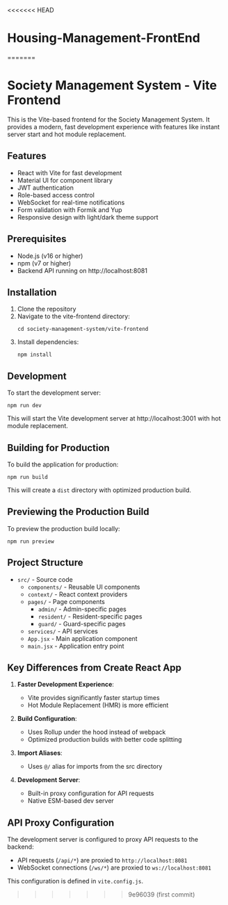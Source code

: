 <<<<<<< HEAD
# Housing-Management-FrontEnd
=======
# Society Management System - Vite Frontend

This is the Vite-based frontend for the Society Management System. It provides a modern, fast development experience with features like instant server start and hot module replacement.

## Features

- React with Vite for fast development
- Material UI for component library
- JWT authentication
- Role-based access control
- WebSocket for real-time notifications
- Form validation with Formik and Yup
- Responsive design with light/dark theme support

## Prerequisites

- Node.js (v16 or higher)
- npm (v7 or higher)
- Backend API running on http://localhost:8081

## Installation

1. Clone the repository
2. Navigate to the vite-frontend directory:
   ```
   cd society-management-system/vite-frontend
   ```
3. Install dependencies:
   ```
   npm install
   ```

## Development

To start the development server:

```
npm run dev
```

This will start the Vite development server at http://localhost:3001 with hot module replacement.

## Building for Production

To build the application for production:

```
npm run build
```

This will create a `dist` directory with optimized production build.

## Previewing the Production Build

To preview the production build locally:

```
npm run preview
```

## Project Structure

- `src/` - Source code
  - `components/` - Reusable UI components
  - `context/` - React context providers
  - `pages/` - Page components
    - `admin/` - Admin-specific pages
    - `resident/` - Resident-specific pages
    - `guard/` - Guard-specific pages
  - `services/` - API services
  - `App.jsx` - Main application component
  - `main.jsx` - Application entry point

## Key Differences from Create React App

1. **Faster Development Experience**:
   - Vite provides significantly faster startup times
   - Hot Module Replacement (HMR) is more efficient

2. **Build Configuration**:
   - Uses Rollup under the hood instead of webpack
   - Optimized production builds with better code splitting

3. **Import Aliases**:
   - Uses `@/` alias for imports from the src directory

4. **Development Server**:
   - Built-in proxy configuration for API requests
   - Native ESM-based dev server

## API Proxy Configuration

The development server is configured to proxy API requests to the backend:

- API requests (`/api/*`) are proxied to `http://localhost:8081`
- WebSocket connections (`/ws/*`) are proxied to `ws://localhost:8081`

This configuration is defined in `vite.config.js`.
>>>>>>> 9e96039 (first commit)
